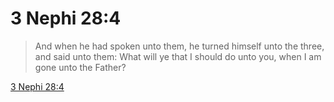 # 3 Nephi 28:4

> And when he had spoken unto them, he turned himself unto the three, and said unto them: What will ye that I should do unto you, when I am gone unto the Father?

[3 Nephi 28:4](https://www.churchofjesuschrist.org/study/scriptures/bofm/3-ne/28?lang=eng&id=p4#p4)


